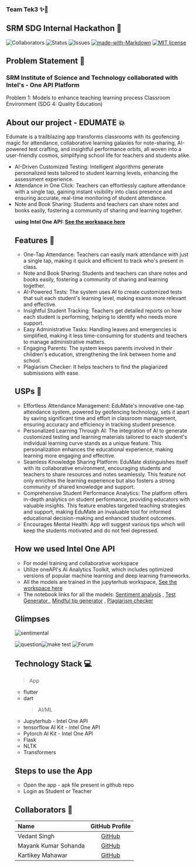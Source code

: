 ### Team Tek3 ✨🚀

## SRM SDG Internal Hackathon 💫

![Collaborators](https://img.shields.io/badge/collaborators-3-red)
![Status](https://img.shields.io/badge/status-done-green)
![Issues](https://img.shields.io/badge/issues-0-blue)
[![made-with-Markdown](https://img.shields.io/badge/Made%20with-Markdown-1f425f.svg)](http://commonmark.org)
[![MIT license](https://img.shields.io/badge/License-MIT-blue.svg)](https://lbesson.mit-license.org/)

## Problem Statement 🚧

<h3>SRM Institute of Science and Technology collaborated with Intel's - One API Platform</h3>
Problem 1:
Models to enhance teaching learning process Classroom Environment (SDG 4: Quality
Education)

## About our project - EDUMATE 💥

Edumate is a trailblazing app transforms classrooms with its geofencing magic for attendance, collaborative learning galaxies for note-sharing, AI-powered test crafting, and insightful performance orbits, all woven into a user-friendly cosmos, simplifying school life for teachers and students alike.

<ul>
<li>AI-Driven Customized Testing: Intelligent algorithms generate personalized tests tailored to student learning levels, enhancing the assessment experience.</li>
<li>Attendance in One Click: Teachers can effortlessly capture attendance with a single tap, gaining instant visibility into class presence and ensuring accurate, real-time monitoring of student attendance.</li>
<li>Note and Book Sharing: Students and teachers can share notes and books easily, fostering a community of sharing and learning together.</li>

<strong>using Intel One API: <a href="https://jupyter.oneapi.devcloud.intel.com/user/u206691/doc/tree/edumate-intel_one_api.jupyterlab-workspace" > See the workspace here</a> </strong>

## Features 🔧

- One-Tap Attendance: Teachers can easily mark attendance with just a single tap, making it quick and efficient to track who's present in class.
- Note and Book Sharing: Students and teachers can share notes and books easily, fostering a community of sharing and learning together.
- AI-Powered Tests: The system uses AI to create customized tests that suit each student's learning level, making exams more relevant and effective.
- Insightful Student Tracking: Teachers get detailed reports on how each student is performing, helping to identify who needs more support.
- Easy Administrative Tasks: Handling leaves and emergencies is simplified, making it less time-consuming for students and teachers to manage administrative matters.
- Engaging Parents: The system keeps parents involved in their children's education, strengthening the link between home and school.
- Plagiarism Checker: It helps teachers to find the plagiarized submissions with ease.

## USPs 🚨

- Effortless Attendance Management: EduMate's innovative one-tap attendance system, powered by geofencing technology, sets it apart by saving significant time and effort in classroom management, ensuring accuracy and efficiency in tracking student presence.
- Personalized Learning Through AI: The integration of AI to generate customized testing and learning materials tailored to each student's individual learning curve stands as a unique feature. This personalization enhances the educational experience, making learning more engaging and effective.
- Seamless Knowledge Sharing Platform: EduMate distinguishes itself with its collaborative environment, encouraging students and teachers to share resources and notes seamlessly. This feature not only enriches the learning experience but also fosters a strong community of shared knowledge and support.
- Comprehensive Student Performance Analytics: The platform offers in-depth analytics on student performance, providing educators with valuable insights. This feature enables targeted teaching strategies and support, making EduMate an invaluable tool for informed educational decision-making and enhanced student outcomes.
- Encourages Mental Health: App will suggest various tips which will keep the students motivated and do not feel depressed.

## How we used Intel One API

- For model training and collaborative workspace
- Utilize oneAPI's AI Analytics Toolkit, which includes optimized versions of popular machine learning and deep learning frameworks.
- All the models are trained in the jupyterhub workspace, <a href="https://jupyter.oneapi.devcloud.intel.com/user/u206691/doc/tree/edumate-intel_one_api.jupyterlab-workspace" > See the workspace here</a>
- The notebook links for all the models: <a href="https://jupyter.oneapi.devcloud.intel.com/user/u206691/doc/tree/sentimental_analysis.ipynb">Sentiment analysis</a> , <a href="https://jupyter.oneapi.devcloud.intel.com/user/u206691/doc/tree/Quiz_generator_LLM.ipynb">Test Generator </a> , <a href="https://jupyter.oneapi.devcloud.intel.com/user/u206691/doc/tree/mindful_tips.ipynb">Mindful tip generator</a> , <a href="https://jupyter.oneapi.devcloud.intel.com/user/u206691/doc/tree/plagiarism_checker.ipynb">Plagiarism checker </a>

## Glimpses
![sentimental](https://github.com/vedant-11/edumate---Intel-One-API/assets/69393820/12335aea-ba28-4718-9960-d0576edf135f)

![question](https://github.com/vedant-11/edumate---Intel-One-API/assets/69393820/14c044d6-7f4d-4410-9e72-a7077da4942b)![make test](https://github.com/vedant-11/edumate---Intel-One-API/assets/69393820/f6d30475-707a-4f22-bc41-69adc8d2c384)
![Forum](https://github.com/vedant-11/edumate---Intel-One-API/assets/69393820/3f56f731-8003-4093-a6ad-8ccfdfd1e830)


## Technology Stack 💻

> App

- flutter
- dart
  > AI/ML
- Jupyterhub - Intel One API
- tensorflow AI Kit - Intel One API
- Pytorch AI Kit - Intel One API
- Flask
- NLTK
- Transformers

## Steps to use the App

- Open the app - apk file present in github repo
- Login as Student or Teacher

## Collaborators 🤖

| Name             |                GitHub Profile                |
| :--------------- | :------------------------------------------: |
| Vedant Singh     |    [GitHub](https://github.com/vedant-11)    |
| Mayank Kumar Sohanda  | [GitHub](https://github.com/mayankkrsohanda) |
| Kartikey Mahawar |   [GitHub](https://github.com/kartikey321)   |
